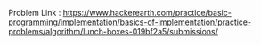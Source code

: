 Problem Link : https://www.hackerearth.com/practice/basic-programming/implementation/basics-of-implementation/practice-problems/algorithm/lunch-boxes-019bf2a5/submissions/
